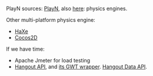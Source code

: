 PlayN sources:
[PlayN](http://code.google.com/p/playn/), also [here](https://developers.google.com/playn/overview): physics engines.

Other multi-platform physics engine:
  * [HaXe](http://haxe.org/com/libs/physaxe)
  * [Cocos2D](http://www.learn-cocos2d.com/tag/physics-engine/)

If we have time:
  * Apache Jmeter for load testing
  * [Hangout API](https://developers.google.com/+/hangouts/getting-started), and [its GWT wrapper](https://github.com/akjava/GWT-Hangouts). [Hangout Data API](https://developers.google.com/+/hangouts/api/gapi.hangout.data#gapi.hangout.data.setValue).
